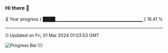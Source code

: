 ### Hi there 👋

⏳ Year progress { ████▁▁▁▁▁▁▁▁▁▁▁▁▁▁▁▁▁▁▁▁▁▁▁▁▁▁ } 16.41 %

---

⏰ Updated on Fri, 01 Mar 2024 01:03:53 GMT

![Progress Bar CI](https://github.com/liununu/liununu/workflows/Progress%20Bar%20CI/badge.svg)
